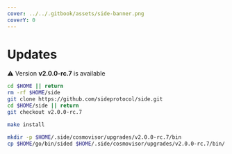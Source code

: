 ```yaml
---
cover: ../../.gitbook/assets/side-banner.png
coverY: 0
---
```


# Updates

⚠️ Version **v2.0.0-rc.7** is available

```bash
cd $HOME || return
rm -rf $HOME/side
git clone https://github.com/sideprotocol/side.git
cd $HOME/side || return
git checkout v2.0.0-rc.7

make install

mkdir -p $HOME/.side/cosmovisor/upgrades/v2.0.0-rc.7/bin
cp $HOME/go/bin/sided $HOME/.side/cosmovisor/upgrades/v2.0.0-rc.7/bin/
```
